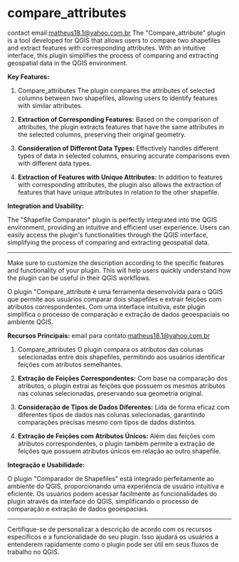 # compare_attributes
contact email:matheus18.1@yahoo.com.br
The "Compare_attribute" plugin is a tool developed for QGIS that allows users to compare two shapefiles and extract features with corresponding attributes. With an intuitive interface, this plugin simplifies the process of comparing and extracting geospatial data in the QGIS environment.
 
**Key Features:**
 
1. Compare_attributes The plugin compares the attributes of selected columns between two shapefiles, allowing users to identify features with similar attributes.
 
2. **Extraction of Corresponding Features:** Based on the comparison of attributes, the plugin extracts features that have the same attributes in the selected columns, preserving their original geometry.
 
3. **Consideration of Different Data Types:** Effectively handles different types of data in selected columns, ensuring accurate comparisons even with different data types.
 
4. **Extraction of Features with Unique Attributes:** In addition to features with corresponding attributes, the plugin also allows the extraction of features that have unique attributes in relation to the other shapefile.
 
**Integration and Usability:**
 
The "Shapefile Comparator" plugin is perfectly integrated into the QGIS environment, providing an intuitive and efficient user experience. Users can easily access the plugin's functionalities through the QGIS interface, simplifying the process of comparing and extracting geospatial data.
 
---
 
Make sure to customize the description according to the specific features and functionality of your plugin. This will help users quickly understand how the plugin can be useful in their QGIS workflows.

O plugin "Compare_attribute é uma ferramenta desenvolvida para o QGIS que permite aos usuários comparar dois shapefiles e extrair feições com atributos correspondentes. Com uma interface intuitiva, este plugin simplifica o processo de comparação e extração de dados geoespaciais no ambiente QGIS.
 
**Recursos Principais:**
 email para contato:matheus18.1@yahoo.com.br
1. Compare_attributes O plugin compara os atributos das colunas selecionadas entre dois shapefiles, permitindo aos usuários identificar feições com atributos semelhantes.
 
2. **Extração de Feições Correspondentes:** Com base na comparação dos atributos, o plugin extrai as feições que possuem os mesmos atributos nas colunas selecionadas, preservando sua geometria original.
 
3. **Consideração de Tipos de Dados Diferentes:** Lida de forma eficaz com diferentes tipos de dados nas colunas selecionadas, garantindo comparações precisas mesmo com tipos de dados distintos.
 
4. **Extração de Feições com Atributos Únicos:** Além das feições com atributos correspondentes, o plugin também permite a extração de feições que possuem atributos únicos em relação ao outro shapefile.
 
**Integração e Usabilidade:**
 
O plugin "Comparador de Shapefiles" está integrado perfeitamente ao ambiente do QGIS, proporcionando uma experiência de usuário intuitiva e eficiente. Os usuários podem acessar facilmente as funcionalidades do plugin através da interface do QGIS, simplificando o processo de comparação e extração de dados geoespaciais.
 
---
 
Certifique-se de personalizar a descrição de acordo com os recursos específicos e a funcionalidade do seu plugin. Isso ajudará os usuários a entenderem rapidamente como o plugin pode ser útil em seus fluxos de trabalho no QGIS.
